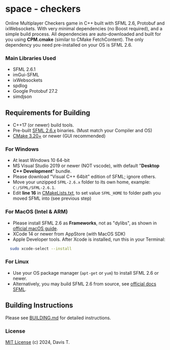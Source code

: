 # space - checkers

Online Multiplayer Checkers game in C++ built with SFML 2.6, Protobuf and ixWebsockets. With very minimal dependencies (no Boost required), and
a simple build process. All dependencies are auto-downloaded and built for you using **CPM.cmake** (similar to CMake FetchContent). The only dependency you need
pre-installed on your OS is SFML 2.6.

### Main Libraries Used

- SFML 2.6.1
- imGui-SFML
- ixWebsockets
- spdlog
- Google Protobuf 27.2
- simdjson

## Requirements for Building

- C++17 (or newer) build tools.
- Pre-built [SFML 2.6.x](https://www.sfml-dev.org/download/sfml/2.6.1/) binaries. (Must match your Compiler and OS)
- [CMake 3.20+](https://cmake.org/download/) or newer (GUI recommended)

### For Windows

- At least Windows 10 64-bit
- MS Visual Studio 2019 or newer (NOT vscode), with default "**Desktop C++ Development**" bundle.
- Please download "Visual C++ 64bit" edition of SFML; ignore others.
- Move your unzipped `SFML-2.6.x` folder to its own home, example: `C:/SFML/SFML-2.6.1`.
- Edit **line 16** in [CMakeLists.txt](CMakeLists.txt), to set value `SFML_HOME` to folder path you moved SFML into (see previous step)

### For MacOS (Intel & ARM)

- Please install SFML 2.6 as **Frameworks**, not as "dylibs", as shown in [official macOS guide](https://www.sfml-dev.org/tutorials/2.6/start-osx.php).
- XCode 14 or newer from AppStore (with MacOS SDK)
- Apple Developer tools. After Xcode is installed, run this in your Terminal:

```bash
  sudo xcode-select --install
```

### For Linux

- Use your OS package manager (`apt-get` or `yum`) to install SFML 2.6 or newer.
- Alternatively, you may build SFML 2.6 from source, see [official docs SFML](https://www.sfml-dev.org/tutorials/2.6/start-linux.php).

## Building Instructions

Please see [BUILDING.md](BUILDING.md) for detailed instructions.

### License

[MIT License](LICENSE) (c) 2024, Davis T.

